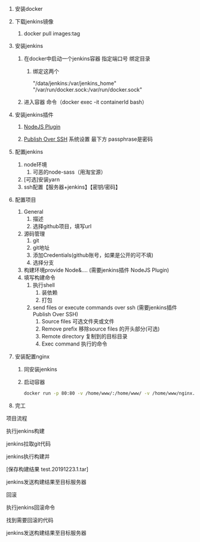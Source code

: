 1. 安装docker

2. 下载jenkins镜像

   1. docker pull images:tag

3. 安装jenkins

   1. 在docker中启动一个jenkins容器 指定端口号 绑定目录

      1. 绑定这两个

         "/data/jenkins:/var/jenkins_home"                "/var/run/docker.sock:/var/run/docker.sock"

   2. 进入容器 命令（docker exec -it containerId bash）

4. 安装jenkins插件

   1. [NodeJS Plugin](https://plugins.jenkins.io/nodejs)

   2. [Publish Over SSH](https://plugins.jenkins.io/publish-over-ssh)   系统设置 最下方 passphrase是密码

5. 配置jenkins

   1. node环境
      1. 可恶的node-sass（用淘宝源）
   2. [可选]安装yarn
   3. ssh配置【服务器+jenkins】【密钥/密码】

6. 配置项目

   1. General
      1. 描述
      2. 选择github项目，填写url
   2. 源码管理
      1. git
      2. git地址
      3. 添加Credentials(github账号，如果是公开的可不填)
      4. 选择分支
   3. 构建环境provide Node&.... (需要jenkins插件 NodeJS Plugin)
   4. 填写构建命令
      1. 执行shell
         1. 装依赖
         2. 打包
      2. send files or execute commands over ssh (需要jenkins插件Publish Over SSH)
         1. Source files 可选文件夹或文件
         2. Remove prefix 移除source files 的开头部分(可选)
         3. Remote directory 复制到的目标目录
         4. Exec command 执行的命令

7. 安装配置nginx

   1. 同安装jenkins

   2. 启动容器

      ```bash
      docker run -p 80:80 -v /home/www/:/home/www/ -v /home/www/nginx.conf:/etc/nginx/nginx.conf -u root -d nginx
      ```

      

      

      

8. 完工

      

项目流程 

执行jenkins构建

jenkins拉取git代码

jenkins执行构建并

[保存构建结果 test.20191223.1.tar]

jenkins发送构建结果至目标服务器



回滚

执行jenkins回滚命令

找到需要回滚的代码

jenkins发送构建结果至目标服务器

